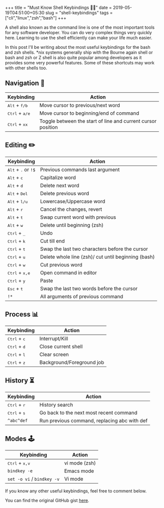+++
title = "Must Know Shell Keybindings 🐧🐚"
date = 2019-05-19T04:51:00+05:30
slug = "shell-keybindings"
tags = ["cli","linux","zsh","bash"]
+++

A shell also known as the command line is one of the most important tools for any software developer.
You can do very complex things very quickly here.
Learning to use the shell efficiently can make your life much easier.

In this post I'll be writing about the most useful keybindings for the bash and zsh shells.
*nix systems generally ship with the Bourne again shell or bash and zsh or Z shell is also quite popular among developers as it provides some very powerful features.
Some of these shortcuts may work with other shells too.

## Navigation 🚀

| Keybinding                       | Action                                                       |
| -------------------------------- | ------------------------------------------------------------ |
| <kbd>Alt</kbd> + <kbd>f/b</kbd>  | Move cursor to previous/next word                            |
| <kbd>Ctrl</kbd> + <kbd>a/e</kbd> | Move cursor to beginning/end of command                      |
| <kbd>Ctrl</kbd> + <kbd>xx</kbd>  | Toggle between the start of line and current cursor position |

## Editing ✏️

| Keybinding                            | Action                                              |
| ------------------------------------- | --------------------------------------------------- |
| <kbd>Alt</kbd> + <kbd>.</kbd> or `!$` | Previous commands last argument                     |
| <kbd>Alt</kbd> + <kbd>c</kbd>         | Capitalize word                                     |
| <kbd>Alt</kbd> + <kbd>d</kbd>         | Delete next word                                    |
| <kbd>Alt</kbd> + <kbd>Del</kbd>       | Delete previous word                                |
| <kbd>Alt</kbd> + <kbd>l/u</kbd>       | Lowercase/Uppercase word                            |
| <kbd>Alt</kbd> + <kbd>r</kbd>         | Cancel the changes, revert                          |
| <kbd>Alt</kbd> + <kbd>t</kbd>         | Swap current word with previous                     |
| <kbd>Alt</kbd> + <kbd>w</kbd>         | Delete until beginning (zsh)                        |
| <kbd>Ctrl</kbd> + <kbd>\_</kbd>       | Undo                                                |
| <kbd>Ctrl</kbd> + <kbd>k</kbd>        | Cut till end                                        |
| <kbd>Ctrl</kbd> + <kbd>t</kbd>        | Swap the last two characters before the cursor      |
| <kbd>Ctrl</kbd> + <kbd>u</kbd>        | Delete whole line (zsh)/ cut until beginning (bash) |
| <kbd>Ctrl</kbd> + <kbd>w</kbd>        | Cut previous word                                   |
| <kbd>Ctrl</kbd> + <kbd>x,e</kbd>      | Open command in editor                              |
| <kbd>Ctrl</kbd> + <kbd>y</kbd>        | Paste                                               |
| <kbd>Esc</kbd> + <kbd>t</kbd>         | Swap the last two words before the cursor           |
| `!*`                                  | All arguments of previous command                   |

## Process 📊

| Keybinding                     | Action                    |
| ------------------------------ | ------------------------- |
| <kbd>Ctrl</kbd> + <kbd>c</kbd> | Interrupt/Kill            |
| <kbd>Ctrl</kbd> + <kbd>d</kbd> | Close current shell       |
| <kbd>Ctrl</kbd> + <kbd>l</kbd> | Clear screen              |
| <kbd>Ctrl</kbd> + <kbd>z</kbd> | Background/Foreground job |

## History ⏳

| Keybinding                     | Action                                       |
| ------------------------------ | -------------------------------------------- |
| <kbd>Ctrl</kbd> + <kbd>r</kbd> | History search                               |
| <kbd>Ctrl</kbd> + <kbd>s</kbd> | Go back to the next most recent command      |
| `^abc^def`                     | Run previous command, replacing abc with def |

## Modes 🕹️

| Keybinding                       | Action        |
| -------------------------------- | ------------- |
| <kbd>Ctrl</kbd> + <kbd>x,v</kbd> | vi mode (zsh) |
| `bindkey -e`                     | Emacs mode    |
| `set -o vi` / `bindkey -v`       | Vi mode       |

If you know any other useful keybindings, feel free to comment below.

You can find the original GitHub gist [here](https://gist.github.com/9c6d607e160b0439a186d4fbd1bd81df).
